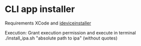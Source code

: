 # CLI app installer

Requirements
XCode and [ideviceinstaller](http://macappstore.org/ideviceinstaller/)
 
Execution: Grant execution permission and execute in terminal ./install_ipa.sh "absolute path to ipa" (without quotes)




